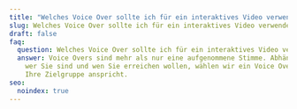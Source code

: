 ```yaml
---
title: "Welches Voice Over sollte ich für ein interaktives Video verwenden? "
slug: Welches Voice Over sollte ich für ein interaktives Video verwenden
draft: false
faq:
  question: Welches Voice Over sollte ich für ein interaktives Video verwenden?
  answer: Voice Overs sind mehr als nur eine aufgenommene Stimme. Abhängig davon,
    wer Sie sind und wen Sie erreichen wollen, wählen wir ein Voice Over, das
    Ihre Zielgruppe anspricht.
seo:
  noindex: true
---
```

